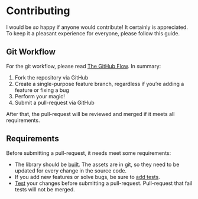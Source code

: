 # Contributing

I would be _so_ happy if anyone would contribute! It certainly is appreciated. To keep it a pleasant experience for everyone, please follow this guide.

## Git Workflow

For the git workflow, please read [The GitHub Flow](https://guides.github.com/introduction/flow/index.html). In summary:

1. Fork the repository via GitHub
2. Create a single-purpose feature branch, regardless if you’re adding a feature or fixing a bug
3. Perform your magic!
4. Submit a pull-request via GitHub

After that, the pull-request will be reviewed and merged if it meets all requirements.

## Requirements

Before submitting a pull-request, it needs meet some requirements:

- The library should be [built](https://github.com/timseverien/taggd/wiki/Building). The assets are in git, so they need to be updated for every change in the source code.
- If you add new features or solve bugs, be sure to [add tests](https://github.com/timseverien/taggd/wiki/Testing#creating-tests).
- [Test](https://github.com/timseverien/taggd/wiki/Testing) your changes before submitting a pull-request. Pull-request that fail tests will not be merged.
